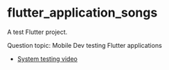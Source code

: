 # flutter_application_songs

A test Flutter project.

Question topic: Mobile Dev testing Flutter applications

- [System testing video](https://youtube.com/shorts/k0gwe9K6W-c)
